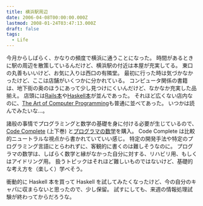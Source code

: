 ```yaml
---
title: 横浜駅周辺
date: 2006-04-08T00:00:00.000Z
lastmod: 2008-01-24T03:47:13.000Z
draft: false
tags:
  - Life
---
```


今月からしばらく、かなりの頻度で横浜に通うことになった。 時間があるときに駅の周辺を散策しているんだけど、横浜駅の付近は本屋が充実してる。 東口の丸善もいいけど、お気に入りは西口の有隣堂。 最初に行った時は気づかなかったけど、ここは店舗がいくつかに分かれている。 コンピュータ関係の書籍は、地下街の奥のほうにあって少し見つけにくいんだけど、なかなか充実した品揃え。 店頭には[Rails本](https://www.amazon.co.jp/dp/4274066401)や[Haskell本](https://www.amazon.co.jp/dp/4839919623)が並んであった。 それほど広くない店内なのに、[The Art of Computer Programming](https://www.amazon.co.jp/dp/475614411X)も普通に並べてあった。 いつかは読んでみたいな…。

諸般の事情でプログラミングと数学の基礎を身に付ける必要が生じているので、[Code Complete](https://www.amazon.co.jp/dp/489100455X) (上下巻) と[プログラマの数学](https://www.amazon.co.jp/dp/4797329734)を購入。 Code Complete は比較的ニュートラルな視点から書かれていていい感じ。 特定の開発手法や特定のプログラミング言語にとらわれずに、客観的に書くのは難しそうなのに。 プログラマの数学は、しばらく数学と縁がなかった自分に対する、リハビリ用、もしくはアイドリング用。 扱うトピックはそれほど難しいものではないけど、基礎的な考え方を（楽しく）学べそう。

衝動的に Haskell 本を買って Haskell を試してみたくなったけど、今の自分のキャパに収まらないと思ったので、少し保留。 試すにしても、来週の情報処理試験が終わってからだろうな。
